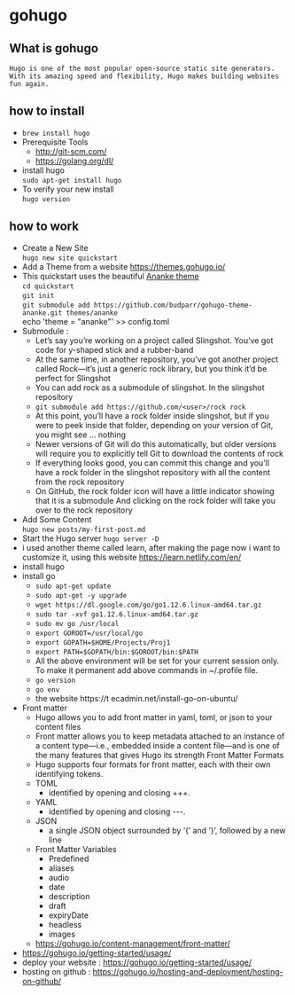 # gohugo

## What is gohugo

`Hugo is one of the most popular open-source static site generators. With its amazing speed and flexibility, Hugo makes building websites fun again.`

## how to install

- `brew install hugo`
- Prerequisite Tools
    - http://git-scm.com/
    - https://golang.org/dl/
- install hugo  
`sudo apt-get install hugo`
- To verify your new install  
`hugo version`

## how to work

- Create a New Site  
`hugo new site quickstart`
- Add a Theme from a website https://themes.gohugo.io/
- This quickstart uses the beautiful [Ananke theme](https://themes.gohugo.io/gohugo-theme-ananke/)  
`cd quickstart`  
`git init`  
`git submodule add https://github.com/budparr/gohugo-theme-ananke.git themes/ananke`  
echo 'theme = "ananke"' >> config.toml
- Submodule :
    - Let’s say you’re working on a project called Slingshot. You’ve got code for y-shaped stick and a rubber-band
    - At the same time, in another repository, you’ve got another project called Rock—it’s just a generic rock library, but you think it’d be perfect for Slingshot
    - You can add rock as a submodule of slingshot. In the slingshot repository
    - `git submodule add https://github.com/<user>/rock rock`
    - At this point, you’ll have a rock folder inside slingshot, but if you were to peek inside that folder, depending on your version of Git, you might see … nothing
    - Newer versions of Git will do this automatically, but older versions will require you to explicitly tell Git to download the contents of rock
    - If everything looks good, you can commit this change and you’ll have a rock folder in the slingshot repository with all the content from the rock repository
    - On GitHub, the rock folder icon will have a little indicator showing that it is a submodule
    And clicking on the rock folder will take you over to the rock repository
- Add Some Content  
`hugo new posts/my-first-post.md`
- Start the Hugo server
`hugo server -D`
- i used another theme called learn, after making the page now i want to customize it, using this website https://learn.netlify.com/en/
- install hugo
- install go
    - `sudo apt-get update`
    - `sudo apt-get -y upgrade`
    - `wget https://dl.google.com/go/go1.12.6.linux-amd64.tar.gz`
    - `sudo tar -xvf go1.12.6.linux-amd64.tar.gz`
    - `sudo mv go /usr/local`
    - `export GOROOT=/usr/local/go`
    - `export GOPATH=$HOME/Projects/Proj1`
    - `export PATH=$GOPATH/bin:$GOROOT/bin:$PATH`
    - All the above environment will be set for your current session only. To make it permanent add above commands in ~/.profile file.
    - `go version`
    - `go env`
    - the website https://t ecadmin.net/install-go-on-ubuntu/
- Front matter
    - Hugo allows you to add front matter in yaml, toml, or json to your content files
    - Front matter allows you to keep metadata attached to an instance of a content type—i.e., embedded inside a content file—and is one of the many features that gives Hugo its strength
    Front Matter Formats
    - Hugo supports four formats for front matter, each with their own identifying tokens.
    - TOML
        - identified by opening and closing +++.
    - YAML
        - identified by opening and closing ---.
    - JSON
        - a single JSON object surrounded by ‘{’ and ‘}’, followed by a new line
    - Front Matter Variables
        - Predefined
        - aliases
        - audio
        - date
        - description
        - draft
        - expiryDate
        - headless
        - images
    - https://gohugo.io/content-management/front-matter/
- https://gohugo.io/getting-started/usage/
- deploy your website : https://gohugo.io/getting-started/usage/
- hosting on github : https://gohugo.io/hosting-and-deployment/hosting-on-github/